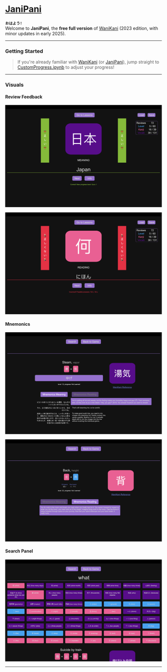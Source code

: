 
# [JaniPani](https://philurame.github.io/JaniPani/)

**`おはよう!`**  
Welcome to **JaniPani**, the **free full version** of [WaniKani](https://www.wanikani.com/) (2023 edition, with minor updates in early 2025).

---

### Getting Started
> If you're already familiar with [WaniKani](https://www.wanikani.com/) (or [JaniPani](https://github.com/philurame/janipani)), jump straight to [CustomProgress.ipynb](CustomProgress.ipynb) to adjust your progress!

---

### Visuals

#### Review Feedback
![alt text](extras/correct.png)

![alt text](extras/incorrect.png)

#### Mnemonics
![alt text](extras/mnemonics_reading.png)

![alt text](extras/mnemonics_meaning.png)

#### Search Panel
![alt text](extras/info_search.png)

---